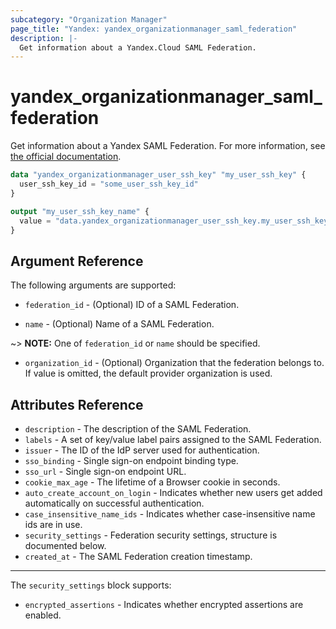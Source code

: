 ```yaml
---
subcategory: "Organization Manager"
page_title: "Yandex: yandex_organizationmanager_saml_federation"
description: |-
  Get information about a Yandex.Cloud SAML Federation.
---
```



# yandex_organizationmanager_saml_federation




Get information about a Yandex SAML Federation. For more information, see [the official documentation](https://cloud.yandex.com/docs/organization/add-federation).

```terraform
data "yandex_organizationmanager_user_ssh_key" "my_user_ssh_key" {
  user_ssh_key_id = "some_user_ssh_key_id"
}

output "my_user_ssh_key_name" {
  value = "data.yandex_organizationmanager_user_ssh_key.my_user_ssh_key.name"
}
```

## Argument Reference

The following arguments are supported:

* `federation_id` - (Optional) ID of a SAML Federation.

* `name` - (Optional) Name of a SAML Federation.

~> **NOTE:** One of `federation_id` or `name` should be specified.

* `organization_id` - (Optional) Organization that the federation belongs to. If value is omitted, the default provider organization is used.

## Attributes Reference

* `description` - The description of the SAML Federation.
* `labels` - A set of key/value label pairs assigned to the SAML Federation.
* `issuer` - The ID of the IdP server used for authentication.
* `sso_binding` - Single sign-on endpoint binding type.
* `sso_url` - Single sign-on endpoint URL.
* `cookie_max_age` - The lifetime of a Browser cookie in seconds.
* `auto_create_account_on_login` - Indicates whether new users get added automatically on successful authentication.
* `case_insensitive_name_ids` - Indicates whether case-insensitive name ids are in use.
* `security_settings` - Federation security settings, structure is documented below.
* `created_at` - The SAML Federation creation timestamp.

---

The `security_settings` block supports:

* `encrypted_assertions` - Indicates whether encrypted assertions are enabled.
